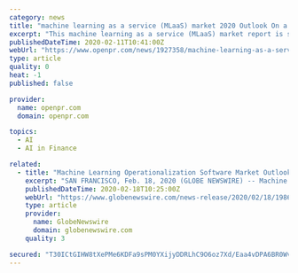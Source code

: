 ```yaml
---
category: news
title: "machine learning as a service (MLaaS) market 2020 Outlook On a verge to Create Booming Growth Cycle?"
excerpt: "This machine learning as a service (MLaaS) market report is structured with the thorough ... Others), Organization Size (Small & Medium Enterprises, Large Enterprises), End User (Education, Banking & Financial Services, Insurance, Automation & Transportation, Healthcare, Defense, Retail, E-Commerce, Media & Entertainment, Telecom, Government ..."
publishedDateTime: 2020-02-11T10:41:00Z
webUrl: "https://www.openpr.com/news/1927358/machine-learning-as-a-service-mlaas-market-2020-outlook-on"
type: article
quality: 0
heat: -1
published: false

provider:
  name: openpr.com
  domain: openpr.com

topics:
  - AI
  - AI in Finance

related:
  - title: "Machine Learning Operationalization Software Market Outlook On a verge to Create Booming Growth Cycle?"
    excerpt: "SAN FRANCISCO, Feb. 18, 2020 (GLOBE NEWSWIRE) -- Machine Learning Operationalization Software Market 2020 Analysis and Precise Outlook: Revenue Analysis, Technological Adoption and Developments, Major Trends,"
    publishedDateTime: 2020-02-18T10:25:00Z
    webUrl: "https://www.globenewswire.com/news-release/2020/02/18/1986014/0/en/Machine-Learning-Operationalization-Software-Market-Outlook-On-a-verge-to-Create-Booming-Growth-Cycle.html"
    type: article
    provider:
      name: GlobeNewswire
      domain: globenewswire.com
    quality: 3

secured: "T30ICtGIHW8tXePMe6KDFa9sPM0YXijyDDRLhC9O6oz7Xd/Eaa4vDPA6BR0Wv4+srHEW1FfTxK1gA5L8yspmVaFQ5UUSHXQZDlBV6BXh5+tRcpeZoAs5r9G0ac2OwMxomtDS4JdUeEqCZL1/ScWL4nbbVBQV2img5fW+0A9ik1MRuia0rngTYq/aYvP1pR4t0Rt8WglD1lU2flbTZAJlyju0EJcuG1kPi5902tXmaFgmbOyZC6MaYUm7RxBDnTHXgexEDp0c6OSMDr/rznq2fuvN35gMR/STJykri7Q3NGgd2WIOxWJWvIYZWT3jtgpf;V1tw+FHWRL3e2ASSxiVvdw=="
---
```


